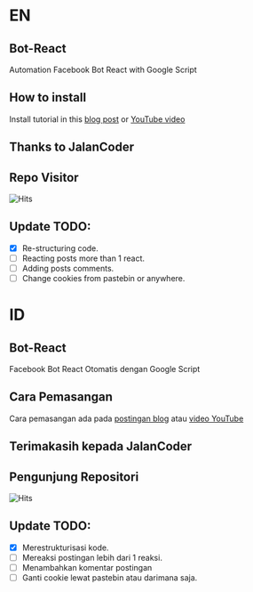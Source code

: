 # EN
## Bot-React
Automation Facebook Bot React with Google Script

## How to install
Install tutorial in this [blog post](https://jalancoder.blogspot.com/2018/04/cara-membuat-bot-reaction-dengan.html?m=1) or [YouTube video](https://youtu.be/hEModq8ZAUc)

## Thanks to JalanCoder
## Repo Visitor
![Hits](https://hits.sh/github.com/403Code/Bot-React.svg)

## Update TODO:
- [x] Re-structuring code.
- [ ] Reacting posts more than 1 react.
- [ ] Adding posts comments.
- [ ] Change cookies from pastebin or anywhere.

# ID
## Bot-React
Facebook Bot React Otomatis dengan Google Script

## Cara Pemasangan
Cara pemasangan ada pada [postingan blog](https://jalancoder.blogspot.com/2018/04/cara-membuat-bot-reaction-dengan.html?m=1) atau [video YouTube](https://youtu.be/hEModq8ZAUc)

## Terimakasih kepada JalanCoder
## Pengunjung Repositori
![Hits](https://hits.sh/github.com/403Code/Bot-React.svg)

## Update TODO:
- [x] Merestrukturisasi kode.
- [ ] Mereaksi postingan lebih dari 1 reaksi.
- [ ] Menambahkan komentar postingan
- [ ] Ganti cookie lewat pastebin atau darimana saja.
